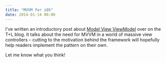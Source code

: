 ```yaml
---
title: "MVVM for iOS"
date: 2014-01-14 00:00
---
```


<import><p>I've written an introductory post about <a href="http://www.teehanlax.com/blog/model-view-viewmodel-for-ios/">Model View ViewModel</a> over on the T+L blog. It talks about the need for MVVM in a world of massive view controllers – cutting to the motivation behind the framework will hopefully help readers implement the pattern on their own. </p>

<p>Let me know what you think!</p></import>

<!-- more -->

